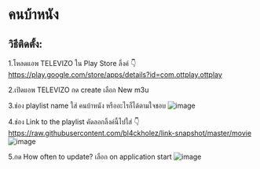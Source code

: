 # คนบ้าหนัง


## วิธีติดตั้ง:




1.โหลดแอพ TELEVIZO ใน Play Store ลิ้งค์ 👇
https://play.google.com/store/apps/details?id=com.ottplay.ottplay

2.เปิดแอพ TELEVIZO กด create เลือก New m3u

3.ช่อง playlist name ใส่ คนบ้าหนัง หรืออะไรก็ได้ตามใจชอบ
![image](https://i.ibb.co/TB5B6G5/received-576593640693028.jpg)

4.ช่อง Link to the playlist คัดลอกลิ้งค์นี้ไปใส่ 👇
https://raw.githubusercontent.com/bl4ckholez/link-snapshot/master/movie
![image](https://i.ibb.co/b22njS9/received-317658753883796.jpg)

5.กด How often to update? เลือก on application start
![image](https://i.ibb.co/bdm7gmN/received-1919921258191097.jpg)



